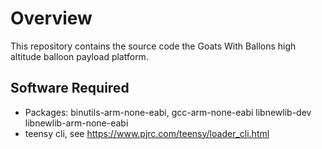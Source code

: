 # Overview

This repository contains the source code the Goats With Ballons high altitude balloon payload platform.

## Software Required

* Packages: binutils-arm-none-eabi, gcc-arm-none-eabi libnewlib-dev libnewlib-arm-none-eabi
* teensy cli, see https://www.pjrc.com/teensy/loader_cli.html


